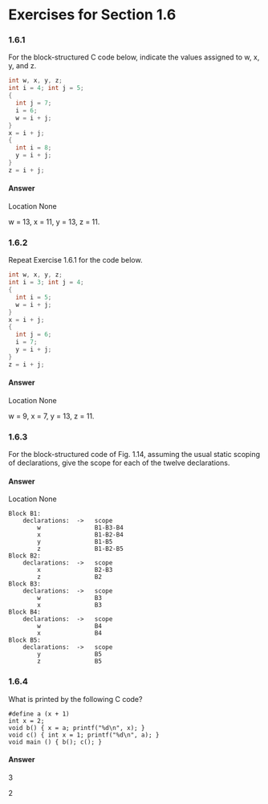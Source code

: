 # Exercises for Section 1.6

### 1.6.1

For the block-structured C code below, indicate the values assigned to w, x, y, and z.

```c
int w, x, y, z;
int i = 4; int j = 5;
{
  int j = 7;
  i = 6;
  w = i + j;
}
x = i + j;
{
  int i = 8;
  y = i + j;
}
z = i + j;
```

#### Answer

Location None  

w = 13, x = 11, y = 13, z = 11.


### 1.6.2

Repeat Exercise 1.6.1 for the code below.

```c
int w, x, y, z;
int i = 3; int j = 4;
{
  int i = 5;
  w = i + j;
}
x = i + j;
{
  int j = 6;
  i = 7;
  y = i + j;
}
z = i + j;
```

#### Answer

Location None  

w = 9, x = 7, y = 13, z = 11.


### 1.6.3

For the block-structured code of Fig. 1.14, assuming the usual static scoping of
declarations, give the scope for each of the twelve declarations.

#### Answer

Location None  

```text
Block B1:
	declarations:  ->   scope
		w				B1-B3-B4
		x				B1-B2-B4
		y				B1-B5
		z				B1-B2-B5
Block B2:
	declarations:  ->   scope
		x				B2-B3
		z				B2
Block B3:
	declarations:  ->   scope
		w				B3
		x				B3
Block B4:
	declarations:  ->   scope
		w				B4
		x				B4
Block B5:
	declarations:  ->   scope
		y				B5
		z				B5
```

### 1.6.4

What is printed by the following C code?
```
#define a (x + 1)
int x = 2;
void b() { x = a; printf("%d\n", x); }
void c() { int x = 1; printf("%d\n", a); }
void main () { b(); c(); }
```

#### Answer
3

2
